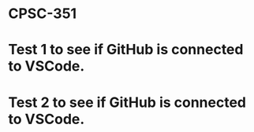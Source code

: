 # CPSC-351

# Test 1 to see if GitHub is connected to VSCode.

# Test 2 to see if GitHub is connected to VSCode.